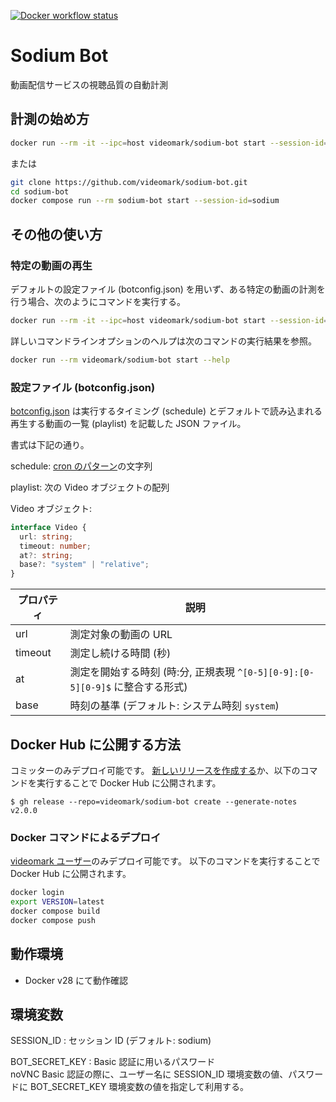 [![Docker workflow status](https://github.com/videomark/sodium-bot/workflows/Docker/badge.svg)](https://github.com/videomark/sodium-bot/actions?query=workflow%3ADocker)

# Sodium Bot

動画配信サービスの視聴品質の自動計測

## 計測の始め方

```sh
docker run --rm -it --ipc=host videomark/sodium-bot start --session-id=sodium
```

または

```sh
git clone https://github.com/videomark/sodium-bot.git
cd sodium-bot
docker compose run --rm sodium-bot start --session-id=sodium
```

## その他の使い方

### 特定の動画の再生

デフォルトの設定ファイル (botconfig.json) を用いず、ある特定の動画の計測を行う場合、次のようにコマンドを実行する。

```sh
docker run --rm -it --ipc=host videomark/sodium-bot start --session-id=sodium -t 180 https://www.youtube.com/watch?v=mY6sChi65oU
```

詳しいコマンドラインオプションのヘルプは次のコマンドの実行結果を参照。

```sh
docker run --rm videomark/sodium-bot start --help
```

### 設定ファイル (botconfig.json)

[botconfig.json](botconfig.json) は実行するタイミング (schedule) とデフォルトで読み込まれる再生する動画の一覧 (playlist) を記載した JSON ファイル。

書式は下記の通り。

schedule:
[cron のパターン](https://www.npmjs.com/package/cron#available-cron-patterns)の文字列

playlist:
次の Video オブジェクトの配列

Video オブジェクト:

```ts
interface Video {
  url: string;
  timeout: number;
  at?: string;
  base?: "system" | "relative";
}
```

| プロパティ | 説明                                                                          |
| ---------- | ----------------------------------------------------------------------------- |
| url        | 測定対象の動画の URL                                                          |
| timeout    | 測定し続ける時間 (秒)                                                         |
| at         | 測定を開始する時刻 (時:分, 正規表現 `^[0-5][0-9]:[0-5][0-9]$` に整合する形式) |
| base       | 時刻の基準 (デフォルト: システム時刻 `system`)                                |

## Docker Hub に公開する方法

コミッターのみデプロイ可能です。
[新しいリリースを作成する](https://github.com/videomark/sodium-bot/releases/new)か、以下のコマンドを実行することで Docker Hub に公開されます。

```
$ gh release --repo=videomark/sodium-bot create --generate-notes v2.0.0
```

### Docker コマンドによるデプロイ

[videomark ユーザー](https://hub.docker.com/u/videomark)のみデプロイ可能です。
以下のコマンドを実行することで Docker Hub に公開されます。

```sh
docker login
export VERSION=latest
docker compose build
docker compose push
```

## 動作環境

- Docker v28 にて動作確認

## 環境変数

SESSION_ID
: セッション ID (デフォルト: sodium)

BOT_SECRET_KEY
: Basic 認証に用いるパスワード \
noVNC Basic 認証の際に、ユーザー名に SESSION_ID 環境変数の値、パスワードに BOT_SECRET_KEY 環境変数の値を指定して利用する。
